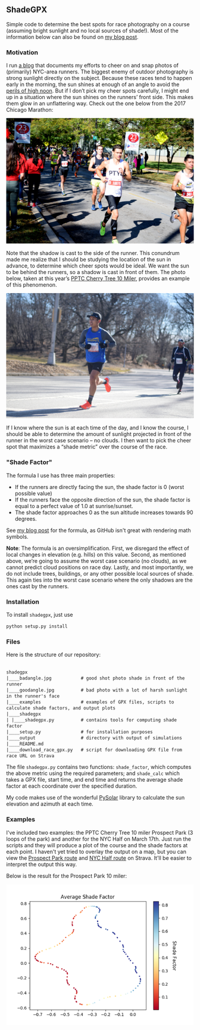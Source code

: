## ShadeGPX

Simple code to determine the best spots for race photography on a course (assuming bright sunlight and no local sources of shade!). Most of the information below can also be found on [my blog post](https://www.benmayersohn.com/2019/03/made-in-the-shade/).

### Motivation

I run [a blog](https://www.cheereverywhere.com) that documents my efforts to cheer on and snap photos of (primarily) NYC-area runners. The biggest enemy of outdoor photography is strong sunlight directly on the subject. Because these races tend to happen early in the morning, the sun shines at enough of an angle to avoid the [perils of high noon](https://www.ldavidlikesphotography.com/blog/best-time-of-day-for-outside-pictures). But if I don’t pick my cheer spots carefully, I might end up in a situation where the sun shines on the runners’ front side. This makes them glow in an unflattering way. Check out the one below from the 2017 Chicago Marathon:

![bad sunlight angle, chicago marathon](./badangle.jpg)

Note that the shadow is cast to the side of the runner. This conundrum made me realize that I should be studying the location of the sun in advance, to determine which cheer spots would be ideal. We want the sun to be behind the runners, so a shadow is cast in front of them. The photo below, taken at this year’s [PPTC Cherry Tree 10 Miler](https://pptc.org/cherry), provides an example of this phenomenon.

![good sunlight angle, PPTC Cherry Tree 10M](./goodangle.jpg)

If I know where the sun is at each time of the day, and I know the course, I should be able to determine the amount of sunlight projected in front of the runner in the worst case scenario – no clouds. I then want to pick the cheer spot that maximizes a “shade metric” over the course of the race.

### "Shade Factor"

The formula I use has three main properties:
* If the runners are directly facing the sun, the shade factor is 0 (worst possible value)
* If the runners face the opposite direction of the sun, the shade factor is equal to a perfect value of 1.0 at sunrise/sunset.
* The shade factor approaches 0 as the sun altitude increases towards 90 degrees.

See [my blog post](https://www.benmayersohn.com/2019/03/made-in-the-shade/) for the formula, as GitHub isn't great with rendering math symbols.

**Note**: The formula is an oversimplification. First, we disregard the effect of local changes in elevation (e.g. hills) on this value. Second, as mentioned above, we’re going to assume the worst case scenario (no clouds), as we cannot predict cloud positions on race day. Lastly, and most importantly, we do not include trees, buildings, or any other possible local sources of shade. This again ties into the worst case scenario where the only shadows are the ones cast by the runners.

### Installation

To install `shadegpx`, just use

```bash
python setup.py install
```

### Files

Here is the structure of our repository:
<pre class="language-bash"><code class="language-bash">
shadegpx
|____badangle.jpg           # good shot photo shade in front of the runner
|____goodangle.jpg          # bad photo with a lot of harsh sunlight in the runner's face
|____examples               # examples of GPX files, scripts to calculate shade factors, and output plots
|____shadegpx            
| |____shadegpx.py          # contains tools for computing shade factor
|____setup.py               # for installation purposes
|____output                 # directory with output of simulations
|____README.md
|____download_race_gpx.py   # script for downloading GPX file from race URL on Strava
</code></pre>

The file `shadegpx.py` contains two functions: `shade_factor`, which computes the above metric using the required parameters; and `shade_calc` which takes a GPX file, start time, and end time and returns the average shade factor at each coordinate over the specified duration.

My code makes use of the wonderful [PySolar](https://pysolar.readthedocs.io/en/latest/) library to calculate the sun elevation and azimuth at each time.

### Examples

I've included two examples: the PPTC Cherry Tree 10 miler Prospect Park (3 loops of the park) and another for the NYC Half on March 17th. Just run the scripts and they will produce a plot of the course and the shade factors at each point. I haven't yet tried to overlay the output on a map, but you can view the [Prospect Park route](https://www.strava.com/routes/17416328) and [NYC Half route](https://www.strava.com/routes/17561845) on Strava. It'll be easier to interpret the output this way.

Below is the result for the Prospect Park 10 miler:

![](./examples/prospect_park_shade.png)